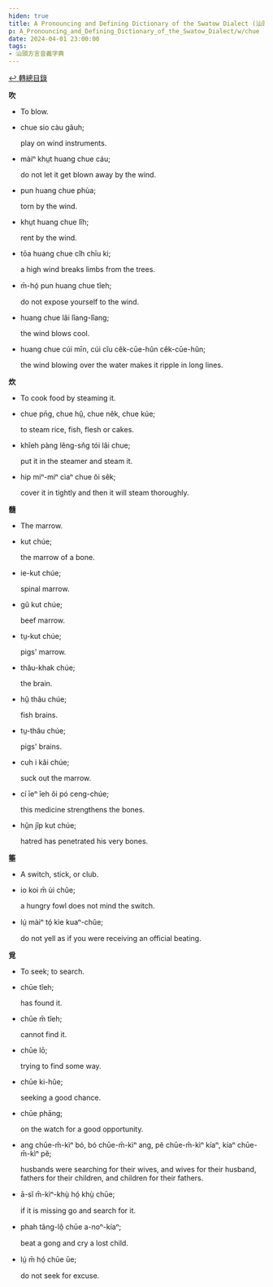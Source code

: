 ```yaml
---
hiden: true
title: A Pronouncing and Defining Dictionary of the Swatow Dialect (汕頭方言音義字典) / chue
p: A_Pronouncing_and_Defining_Dictionary_of_the_Swatow_Dialect/w/chue
date: 2024-04-01 23:00:00
tags: 
- 汕頭方言音義字典
---
```


[↩️ 轉總目錄](/A_Pronouncing_and_Defining_Dictionary_of_the_Swatow_Dialect)


**吹**
- To blow.

- chue sio càu gâuh;

  play on wind instruments.

- màiⁿ khṳt huang chue cáu;

  do not let it get blown away by the wind.

- pun huang chue phùa;

  torn by the wind.

- khṳt huang chue lîh;

  rent by the wind.

- tōa huang chue cîh chīu ki;

  a high wind breaks limbs from the trees.

- m̄-hó̤ pun huang chue tîeh;

  do not expose yourself to the wind.

- huang chue lâi lîang-lîang;

  the wind blows cool.

- huang chue cúi mīn, cúi cĭu cêk-cūe-hûn cêk-cūe-hûn;

  the wind blowing over the water makes it ripple in long lines. 

**炊**
- To cook food by steaming it.

- chue pn̄g, chue hṳ̂, chue nêk, chue kúe;

  to steam rice, fish, flesh or cakes.

- khîeh pàng lêng-sn̂g tói lâi chue;

  put it in the steamer and steam it.

- hip miⁿ-miⁿ cìaⁿ chue ŏi sêk;

  cover it in tightly and then it will steam thoroughly.

**髓**
- The marrow.

- kut chúe;

  the marrow of a bone.

- ie-kut chúe;

  spinal marrow.

- gû kut chúe;

  beef marrow.

- tṳ-kut chúe;

  pigs' marrow.

- thâu-khak chúe;

  the brain.

- hṳ̂ thâu chúe;

  fish brains.

- tṳ-thâu chúe;

  pigs' brains.

- cuh i kâi chúe;

  suck out the marrow.

- cí īeⁿ îeh ŏi pó ceng-chúe;

  this medicine strengthens the bones.

- hṳ̆n jîp kut chúe;

  hatred has penetrated his very bones.

**箠**
- A switch, stick, or club.

- io koi m̄ ùi chûe;

  a hungry fowl does not mind the switch.

- lṳ́ màiⁿ tó̤ kìe kuaⁿ-chûe;

  do not yell as if you were receiving an official beating.

**覓**
- To seek; to search.

- chūe tîeh;

  has found it.

- chūe m̄ tîeh;

  cannot find it.

- chūe lō;

  trying to find some way.

- chūe ki-hŭe;

  seeking a good chance.

- chūe phāng;

  on the watch for a good opportunity.

- ang chūe-m̄-kìⁿ bó, bó chūe-m̄-kìⁿ ang, pĕ chūe-m̄-kìⁿ kíaⁿ, kíaⁿ chūe-m̄-kìⁿ pĕ;

  husbands were searching for their wives, and wives for their husband, fathers for their children, and children for their  fathers.

- ā-sĭ m̄-kìⁿ-khṳ̀ hó̤ khṳ̀ chūe;

  if it is missing go and search for it.

- phah tâng-lô̤ chūe a-noⁿ-kíaⁿ;

  beat a gong and cry a lost child.

- lṳ́ m̄ hó̤ chūe ūe;

  do not seek for excuse.